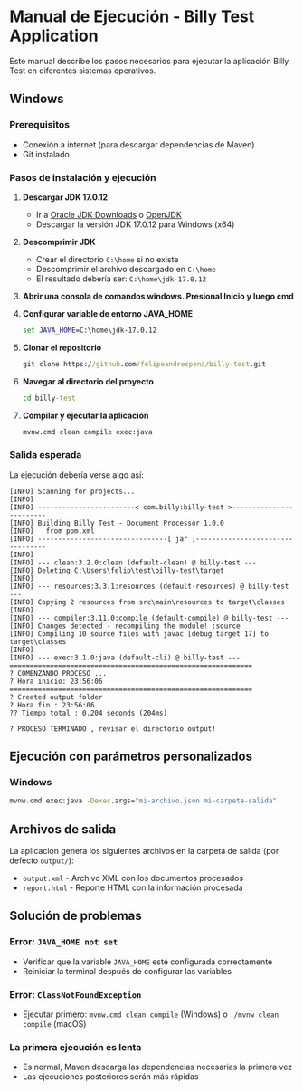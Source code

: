 # Manual de Ejecución - Billy Test Application

Este manual describe los pasos necesarios para ejecutar la aplicación Billy Test en diferentes sistemas operativos.

## Windows

### Prerequisitos
- Conexión a internet (para descargar dependencias de Maven)
- Git instalado

### Pasos de instalación y ejecución

1. **Descargar JDK 17.0.12**
   - Ir a [Oracle JDK Downloads](https://www.oracle.com/java/technologies/javase/jdk17-archive-downloads.html) o [OpenJDK](https://jdk.java.net/17/)
   - Descargar la versión JDK 17.0.12 para Windows (x64)

2. **Descomprimir JDK**
   - Crear el directorio `C:\home` si no existe
   - Descomprimir el archivo descargado en `C:\home`
   - El resultado debería ser: `C:\home\jdk-17.0.12`

3. **Abrir una consola de comandos windows. Presional Inicio y luego cmd**

4. **Configurar variable de entorno JAVA_HOME**
   ```cmd
   set JAVA_HOME=C:\home\jdk-17.0.12
   ```

5. **Clonar el repositorio**
   ```cmd
   git clone https://github.com/felipeandrespena/billy-test.git
   ```

6. **Navegar al directorio del proyecto**
   ```cmd
   cd billy-test
   ```

7. **Compilar y ejecutar la aplicación**
   ```cmd
   mvnw.cmd clean compile exec:java
   ```

### Salida esperada
La ejecución debería verse algo así:
```
[INFO] Scanning for projects...
[INFO]
[INFO] ------------------------< com.billy:billy-test >------------------------
[INFO] Building Billy Test - Document Processor 1.0.0
[INFO]   from pom.xml
[INFO] --------------------------------[ jar ]---------------------------------
[INFO]
[INFO] --- clean:3.2.0:clean (default-clean) @ billy-test ---
[INFO] Deleting C:\Users\felip\test\billy-test\target
[INFO]
[INFO] --- resources:3.3.1:resources (default-resources) @ billy-test ---
[INFO] Copying 2 resources from src\main\resources to target\classes
[INFO]
[INFO] --- compiler:3.11.0:compile (default-compile) @ billy-test ---
[INFO] Changes detected - recompiling the module! :source
[INFO] Compiling 10 source files with javac [debug target 17] to target\classes
[INFO]
[INFO] --- exec:3.1.0:java (default-cli) @ billy-test ---
============================================================
? COMENZANDO PROCESO ...
? Hora inicio: 23:56:06
============================================================
? Created output folder
? Hora fin : 23:56:06
?? Tiempo total : 0.204 seconds (204ms)

? PROCESO TERMINADO , revisar el directorio output!
```


## Ejecución con parámetros personalizados

### Windows
```cmd
mvnw.cmd exec:java -Dexec.args="mi-archivo.json mi-carpeta-salida"
```

## Archivos de salida

La aplicación genera los siguientes archivos en la carpeta de salida (por defecto `output/`):
- `output.xml` - Archivo XML con los documentos procesados
- `report.html` - Reporte HTML con la información procesada

## Solución de problemas

### Error: `JAVA_HOME not set`
- Verificar que la variable `JAVA_HOME` esté configurada correctamente
- Reiniciar la terminal después de configurar las variables

### Error: `ClassNotFoundException`
- Ejecutar primero: `mvnw.cmd clean compile` (Windows) o `./mvnw clean compile` (macOS)

### La primera ejecución es lenta
- Es normal, Maven descarga las dependencias necesarias la primera vez
- Las ejecuciones posteriores serán más rápidas